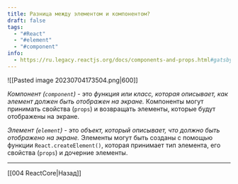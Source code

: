 ```yaml
---
title: Разница между элементом и компонентом?
draft: false
tags:
  - "#React"
  - "#element"
  - "#component"
info:
  - https://ru.legacy.reactjs.org/docs/components-and-props.html#gatsby-focus-wrapper
---
```

![[Pasted image 20230704173504.png|600]]

_Компонент (`component`)_ - это _функция или класс, которая описывает, как элемент должен быть отображен на экране._ Компоненты могут принимать свойства (`props`) и возвращать элементы, которые будут отображены на экране.

_Элемент (`element`)_ - это _объект, который описывает, что должно быть отображено на экране._ Элементы могут быть созданы с помощью функции `React.createElement()`, которая принимает тип элемента, его свойства (`props`) и дочерние элементы.

---

[[004 ReactCore|Назад]]